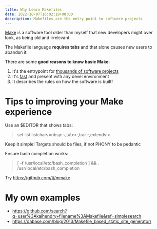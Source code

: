 ```yaml
---
title: Why Learn Makefiles
date: 2022-10-07T16:02:18+08:00
description: Makefiles are the entry point to software projects
---
```


<a href="https://en.wikipedia.org/wiki/Make_(software)">Make</a> is a software tool older than myself that new developers might over look, as being old and irrelevant.

The Makefile language **requires tabs** and that alone causes new users to abandon it.

There are some **good reasons to know basic Make**:

1. It's the entrypoint for [thousands of software projects](<https://codestat.dev/explorer?q=content%3Aoutput(.*%20-%3E%20project%20has%20makefile)%20path%3AMakefile%20type%3Apath%20count%3Aall%20select%3Arepo&t=number&dp=30>)
2. It's [fast](https://spin.atomicobject.com/2021/03/22/makefiles-vs-package-json-scripts/) and present with any devel environment
3. It describes the rules on how the software is built!

# Tips to improving your Make experience

Use an $EDITOR that shows tabs:

> set list listchars=nbsp:¬,tab:»·,trail:·,extends:>

Keep it simple! Targets should be files, if not PHONY to be pedantic

Ensure bash completion works:

> [ -f /usr/local/etc/bash_completion ] && . /usr/local/etc/bash_completion

Try https://github.com/tj/mmake

# My own examples

- https://github.com/search?q=user%3Akaihendry+filename%3AMakefile&ref=simplesearch
- https://dabase.com/blog/2013/Makefile_based_static_site_generator/
